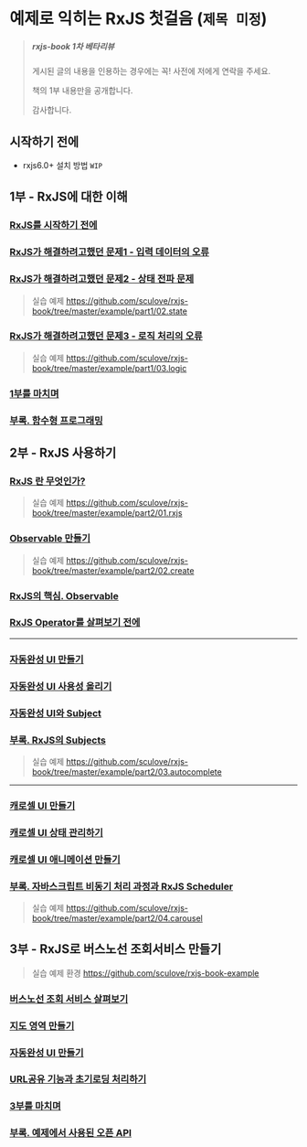 # 예제로 익히는 RxJS 첫걸음 (`제목 미정`)

> ##### rxjs-book 1차 베타리뷰
> 
> 게시된 글의 내용을 인용하는 경우에는 꼭! 사전에 저에게 연락을 주세요.
> 
> 책의 1부 내용만을 공개합니다.
> 
> 감사합니다.

## 시작하기 전에
- rxjs6.0+ 설치 방법 `WIP`

## 1부 - RxJS에 대한 이해
### [RxJS를 시작하기 전에](./docs/part1/01-intro.md)

### [RxJS가 해결하려고했던 문제1 - 입력 데이터의 오류](./docs/part1/02-input.md)

### [RxJS가 해결하려고했던 문제2 - 상태 전파 문제](./docs/part1/03-state.md)

> 실습 예제 https://github.com/sculove/rxjs-book/tree/master/example/part1/02.state

### [RxJS가 해결하려고했던 문제3 - 로직 처리의 오류](./docs/part1/04-logic.md)

> 실습 예제 https://github.com/sculove/rxjs-book/tree/master/example/part1/03.logic

### [1부를 마치며](./docs/part1/05-summary.md)




### [부록. 함수형 프로그래밍](./docs/part1/99-functional.md)


## 2부 - RxJS 사용하기
### [RxJS 란 무엇인가?](./docs/part2/01-What-is-rxjs.md)

> 실습 예제 https://github.com/sculove/rxjs-book/tree/master/example/part2/01.rxjs

### [Observable 만들기](./docs/part2/02-How-to-create-Observable.md) 

> 실습 예제 https://github.com/sculove/rxjs-book/tree/master/example/part2/02.create

### [RxJS의 핵심. Observable](./docs/part2/03-Core-of-RxJS-Observable.md) 

### [RxJS Operator를 살펴보기 전에](./docs/part2/04-Before-learning-operator.md) 
------------------------
### [자동완성 UI 만들기](./docs/part2/05-autocomplete-1.md) 

### [자동완성 UI 사용성 올리기](./docs/part2/06-autocomplete-2.md) 

### [자동완성 UI와 Subject](./docs/part2/07-autocomplete-3.md) 

### [부록. RxJS의 Subjects](./docs/part2/98-subjects.md)

> 실습 예제 https://github.com/sculove/rxjs-book/tree/master/example/part2/03.autocomplete

------------------------

### [캐로셀 UI 만들기](./docs/part2/08-carousel-1.md) 

### [캐로셀 UI 상태 관리하기](./docs/part2/09-carousel-2.md) 

### [캐로셀 UI 애니메이션 만들기](./docs/part2/10-carousel-3.md)

### [부록. 자바스크립트 비동기 처리 과정과 RxJS Scheduler](./docs/part2/99-eventloop.md)


> 실습 예제 https://github.com/sculove/rxjs-book/tree/master/example/part2/04.carousel


## 3부 - RxJS로 버스노선 조회서비스 만들기

> 실습 예제 환경 https://github.com/sculove/rxjs-book-example


### [버스노선 조회 서비스 살펴보기](./docs/part3/01-example-1.md)

### [지도 영역 만들기](./docs/part3/02-example-2.md)

### [자동완성 UI 만들기](./docs/part3/03-example-3.md)

### [URL공유 기능과 초기로딩 처리하기](./docs/part3/04-example-4.md)

### [3부를 마치며](./docs/part3/04-example-5.md)

### [부록. 예제에서 사용된 오픈 API](./docs/part3/99-openapi.md) 



